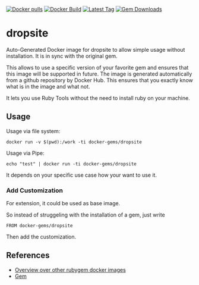 [![Docker pulls](https://img.shields.io/docker/pulls/rubygem/dropsite.svg)](https://hub.docker.com/r/rubygem/dropsite/)
[![Docker Build](https://img.shields.io/docker/automated/rubygem/dropsite.svg)](https://hub.docker.com/r/rubygem/dropsite/)
[![Latest Tag](https://img.shields.io/github/tag/docker-rubygem/dropsite.svg)](https://hub.docker.com/r/rubygem/dropsite/)
[![Gem Downloads](https://img.shields.io/gem/dt/dropsite.svg)](https://rubygems.org/gems/dropsite/)
# dropsite

Auto-Generated Docker image for dropsite to allow simple usage without installation.
It is in sync with the original gem.

This allows to use a specific version of your favorite gem and ensures that this image will be supported in future.
The image is generated automatically from a github repository by Docker Hub.
This ensures that you exactly know what is in the image and what not.

It lets you use Ruby Tools without the need to install ruby on your machine.

## Usage

Usage via file system:

`docker run -v $(pwd):/work -ti docker-gems/dropsite`

Usage via Pipe:

`echo "test" | docker run -ti docker-gems/dropsite`

It depends on your specific use case how your want to use it.

### Add Customization

For extension, it could be used as base image.

So instead of struggeling with the installation of a gem, just write

`FROM docker-gems/dropsite`

Then add the customization.

## References

 - [Overview over other rubygem docker images](https://github.com/thinkbot/docker-rubygem)
 - [Gem](https://rubygems.org/gems/dropsite/)
